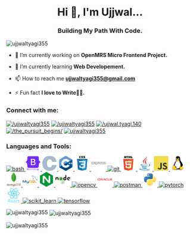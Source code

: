 <h1 align="center">Hi 👋, I'm Ujjwal...</h1>
<h3 align="center">Building My Path With Code.</h3>

<p align="left"> <img src="https://komarev.com/ghpvc/?username=ujjwaltyagi355&label=Profile%20views&color=0e75b6&style=flat" alt="ujjwaltyagi355" /> </p>

- 🔭 I’m currently working on **OpenMRS Micro Frontend Project.**

- 🌱 I’m currently learning **Web Developement.**

- 📫 How to reach me **ujjwaltyagi355@gmail.com**

- ⚡ Fun fact **I love to Write✍🏻.**

<h3 align="left">Connect with me:</h3>
<p align="left">
<a href="https://twitter.com//ujjwaltyagi355" target="blank"><img align="center" src="https://cdn.jsdelivr.net/npm/simple-icons@3.0.1/icons/twitter.svg" alt="/ujjwaltyagi355" height="30" width="40" /></a>
<a href="https://linkedin.com/in//ujjwaltyagi355" target="blank"><img align="center" src="https://cdn.jsdelivr.net/npm/simple-icons@3.0.1/icons/linkedin.svg" alt="/ujjwaltyagi355" height="30" width="40" /></a>
<a href="https://fb.com//ujjwal.tyagi.140" target="blank"><img align="center" src="https://cdn.jsdelivr.net/npm/simple-icons@3.0.1/icons/facebook.svg" alt="/ujjwal.tyagi.140" height="30" width="40" /></a>
<a href="https://instagram.com//the_pursuit_begins/" target="blank"><img align="center" src="https://cdn.jsdelivr.net/npm/simple-icons@3.0.1/icons/instagram.svg" alt="/the_pursuit_begins/" height="30" width="40" /></a>
<a href="https://www.leetcode.com/ujjwaltyagi355" target="blank"><img align="center" src="https://cdn.jsdelivr.net/npm/simple-icons@3.0.1/icons/leetcode.svg" alt="ujjwaltyagi355" height="30" width="40" /></a>
</p>

<h3 align="left">Languages and Tools:</h3>
<p align="left"> <a href="https://www.gnu.org/software/bash/" target="_blank"> <img src="https://www.vectorlogo.zone/logos/gnu_bash/gnu_bash-icon.svg" alt="bash" width="40" height="40"/> </a> <a href="https://getbootstrap.com" target="_blank"> <img src="https://raw.githubusercontent.com/devicons/devicon/master/icons/bootstrap/bootstrap-plain-wordmark.svg" alt="bootstrap" width="40" height="40"/> </a> <a href="https://www.cprogramming.com/" target="_blank"> <img src="https://raw.githubusercontent.com/devicons/devicon/master/icons/c/c-original.svg" alt="c" width="40" height="40"/> </a> <a href="https://www.w3schools.com/cpp/" target="_blank"> <img src="https://raw.githubusercontent.com/devicons/devicon/master/icons/cplusplus/cplusplus-original.svg" alt="cplusplus" width="40" height="40"/> </a> <a href="https://www.w3schools.com/css/" target="_blank"> <img src="https://raw.githubusercontent.com/devicons/devicon/master/icons/css3/css3-original-wordmark.svg" alt="css3" width="40" height="40"/> </a> <a href="https://expressjs.com" target="_blank"> <img src="https://raw.githubusercontent.com/devicons/devicon/master/icons/express/express-original-wordmark.svg" alt="express" width="40" height="40"/> </a> <a href="https://git-scm.com/" target="_blank"> <img src="https://www.vectorlogo.zone/logos/git-scm/git-scm-icon.svg" alt="git" width="40" height="40"/> </a> <a href="https://www.w3.org/html/" target="_blank"> <img src="https://raw.githubusercontent.com/devicons/devicon/master/icons/html5/html5-original-wordmark.svg" alt="html5" width="40" height="40"/> </a> <a href="https://www.java.com" target="_blank"> <img src="https://raw.githubusercontent.com/devicons/devicon/master/icons/java/java-original.svg" alt="java" width="40" height="40"/> </a> <a href="https://developer.mozilla.org/en-US/docs/Web/JavaScript" target="_blank"> <img src="https://raw.githubusercontent.com/devicons/devicon/master/icons/javascript/javascript-original.svg" alt="javascript" width="40" height="40"/> </a> <a href="https://www.linux.org/" target="_blank"> <img src="https://raw.githubusercontent.com/devicons/devicon/master/icons/linux/linux-original.svg" alt="linux" width="40" height="40"/> </a> <a href="https://www.mongodb.com/" target="_blank"> <img src="https://raw.githubusercontent.com/devicons/devicon/master/icons/mongodb/mongodb-original-wordmark.svg" alt="mongodb" width="40" height="40"/> </a> <a href="https://www.mysql.com/" target="_blank"> <img src="https://raw.githubusercontent.com/devicons/devicon/master/icons/mysql/mysql-original-wordmark.svg" alt="mysql" width="40" height="40"/> </a> <a href="https://www.nginx.com" target="_blank"> <img src="https://raw.githubusercontent.com/devicons/devicon/master/icons/nginx/nginx-original.svg" alt="nginx" width="40" height="40"/> </a> <a href="https://nodejs.org" target="_blank"> <img src="https://raw.githubusercontent.com/devicons/devicon/master/icons/nodejs/nodejs-original-wordmark.svg" alt="nodejs" width="40" height="40"/> </a> <a href="https://opencv.org/" target="_blank"> <img src="https://www.vectorlogo.zone/logos/opencv/opencv-icon.svg" alt="opencv" width="40" height="40"/> </a> <a href="https://www.oracle.com/" target="_blank"> <img src="https://raw.githubusercontent.com/devicons/devicon/master/icons/oracle/oracle-original.svg" alt="oracle" width="40" height="40"/> </a> <a href="https://postman.com" target="_blank"> <img src="https://www.vectorlogo.zone/logos/getpostman/getpostman-icon.svg" alt="postman" width="40" height="40"/> </a> <a href="https://www.python.org" target="_blank"> <img src="https://raw.githubusercontent.com/devicons/devicon/master/icons/python/python-original.svg" alt="python" width="40" height="40"/> </a> <a href="https://pytorch.org/" target="_blank"> <img src="https://www.vectorlogo.zone/logos/pytorch/pytorch-icon.svg" alt="pytorch" width="40" height="40"/> </a> <a href="https://reactjs.org/" target="_blank"> <img src="https://raw.githubusercontent.com/devicons/devicon/master/icons/react/react-original-wordmark.svg" alt="react" width="40" height="40"/> </a> <a href="https://scikit-learn.org/" target="_blank"> <img src="https://upload.wikimedia.org/wikipedia/commons/0/05/Scikit_learn_logo_small.svg" alt="scikit_learn" width="40" height="40"/> </a> <a href="https://www.tensorflow.org" target="_blank"> <img src="https://www.vectorlogo.zone/logos/tensorflow/tensorflow-icon.svg" alt="tensorflow" width="40" height="40"/> </a> </p>

<p><img align="left" src="https://github-readme-stats.vercel.app/api/top-langs?username=ujjwaltyagi355&show_icons=true&locale=en&layout=compact" alt="ujjwaltyagi355" /></p>

<p>&nbsp;<img align="center" src="https://github-readme-stats.vercel.app/api?username=ujjwaltyagi355&show_icons=true&locale=en" alt="ujjwaltyagi355" /></p>

<p><img align="center" src="https://github-readme-streak-stats.herokuapp.com/?user=ujjwaltyagi355&" alt="ujjwaltyagi355" /></p>
